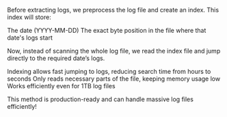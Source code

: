 Before extracting logs, we preprocess the log file and create an index.
This index will store:

The date (YYYY-MM-DD)
The exact byte position in the file where that date's logs start

Now, instead of scanning the whole log file, we read the index file and jump directly to the required date’s logs.

Indexing allows fast jumping to logs, reducing search time from hours to seconds
Only reads necessary parts of the file, keeping memory usage low
Works efficiently even for 1TB log files

This method is production-ready and can handle massive log files efficiently! 
